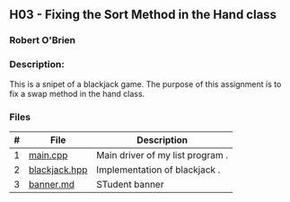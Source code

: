 ## H03 - Fixing the Sort Method in the Hand class
### Robert O'Brien
### Description:

This is a snipet of a blackjack game. The purpose of this assignment is to fix a swap method in the hand class.

### Files

|   #   | File                                                                                                    | Description                      |
| :---: | --------------------------------------------------------------------------------------------------------| -------------------------------- |
|   1   | [main.cpp](https://github.com/Robert-OBrien1/2143-OOP-OBrien/blob/master/Assignments/H03/main.cpp)      | Main driver of my list program . |
|   2   | [blackjack.hpp](https://github.com/Robert-OBrien1/2143-OOP-OBrien/blob/master/Assignments/H03/main.cpp) | Implementation of blackjack    . |
|   3   | [banner.md](https://github.com/Robert-OBrien1/2143-OOP-OBrien/blob/master/Assignments/P01/banner.md)    | STudent banner                   |
